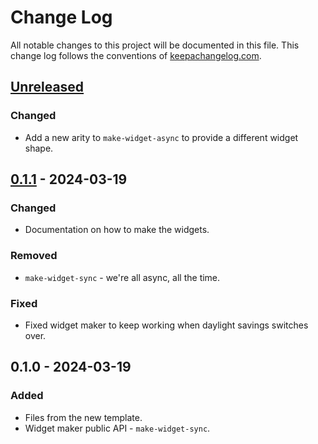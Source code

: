 # Change Log
All notable changes to this project will be documented in this file. This change log follows the conventions of [keepachangelog.com](http://keepachangelog.com/).

## [Unreleased]
### Changed
- Add a new arity to `make-widget-async` to provide a different widget shape.

## [0.1.1] - 2024-03-19
### Changed
- Documentation on how to make the widgets.

### Removed
- `make-widget-sync` - we're all async, all the time.

### Fixed
- Fixed widget maker to keep working when daylight savings switches over.

## 0.1.0 - 2024-03-19
### Added
- Files from the new template.
- Widget maker public API - `make-widget-sync`.

[Unreleased]: https://sourcehost.site/your-name/balance_service/compare/0.1.1...HEAD
[0.1.1]: https://sourcehost.site/your-name/balance_service/compare/0.1.0...0.1.1
